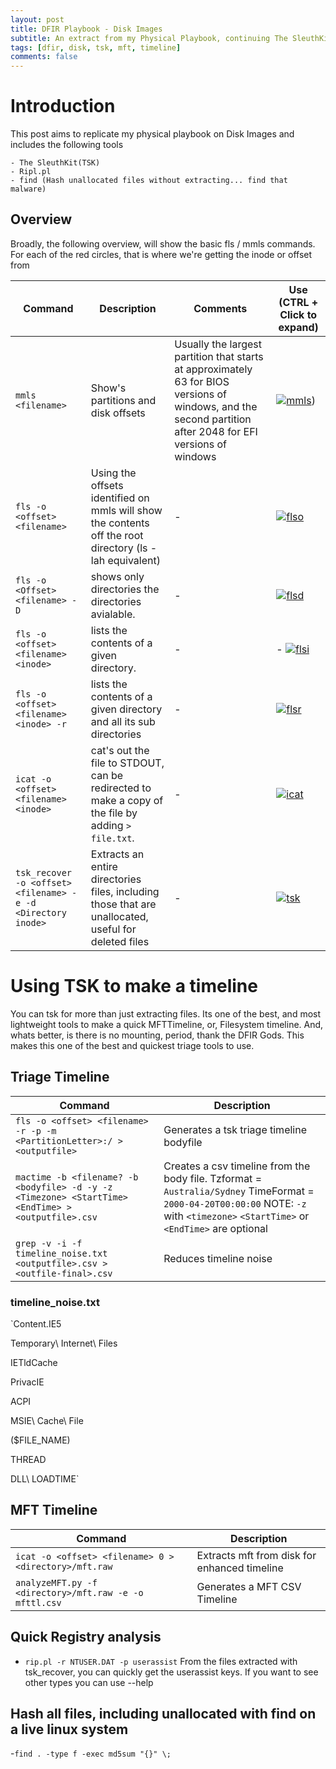 ```yaml
---
layout: post
title: DFIR Playbook - Disk Images
subtitle: An extract from my Physical Playbook, continuing The SleuthKit (TSK), Timelines etc
tags: [dfir, disk, tsk, mft, timeline]
comments: false
---
```


# Introduction
This post aims to replicate my physical playbook on Disk Images and includes the following tools

    - The SleuthKit(TSK)
    - Ripl.pl
    - find (Hash unallocated files without extracting... find that malware)

## Overview

Broadly, the following overview, will show the basic fls / mmls commands. For each of the red circles, that is where we're getting the inode or offset from

Command | Description | Comments | Use (CTRL + Click to expand)
-------|--------|-------|--------
`mmls <filename>`| Show's partitions and disk offsets | Usually the largest partition that starts at approximately 63 for BIOS versions of windows, and the second partition after 2048 for EFI versions of windows | [![mmls](https://angry-bender.github.io/img/dsk/mmls.png)](https://angry-bender.github.io/img/dsk/mmls.png))
`fls -o <offset> <filename>`| Using the offsets identified on mmls will show the contents off the root directory (ls -lah equivalent)| - | [![flso](https://angry-bender.github.io/img/dsk/flso.png)]([![flsd](https://angry-bender.github.io/img/dsk/flso.png)])
`fls -o <Offset> <filename> -D`| shows only directories the directories avialable. | - | [![flsd](https://angry-bender.github.io/img/dsk/flsd.png)](https://angry-bender.github.io/img/dsk/flsd.png)
`fls -o <offset> <filename> <inode>`| lists the contents of a given directory. | - | - [![flsi](https://angry-bender.github.io/img/dsk/flsi.png)](https://angry-bender.github.io/img/dsk/flsi.png)
`fls -o <offset> <filename> <inode> -r` | lists the contents of a given directory and all its sub directories | - | [![flsr](https://angry-bender.github.io/img/dsk/flsr.png)](https://angry-bender.github.io/img/dsk/flsr.png)
`icat -o <offset> <filename> <inode>` | cat's out the file to STDOUT, can be redirected to make a copy of the file by adding `> file.txt`. | - | [![icat](https://angry-bender.github.io/img/dsk/icat.png)](https://angry-bender.github.io/img/dsk/icat.png)
`tsk_recover -o <offset> <filename> -e -d <Directory inode>` | Extracts an entire directories files, including those that are unallocated, useful for deleted files | - | [![tsk](https://angry-bender.github.io/img/dsk/tsk.png)](https://angry-bender.github.io/img/dsk/tsk.png)

# Using TSK to make a timeline

You can tsk for more than just extracting files. Its one of the best, and most lightweight tools to make a quick MFTTimeline, or, Filesystem timeline. And, whats better, is there is no mounting, period, thank the DFIR Gods. This makes this one of the best and quickest triage tools to use.

## Triage Timeline

Command | Description
-------|--------
`fls -o <offset> <filename> -r -p -m <PartitionLetter>:/ > <outputfile>`| Generates a tsk triage timeline bodyfile
`mactime -b <filename? -b <bodyfile> -d -y -z <Timezone> <StartTime> <EndTime> > <outputfile>.csv`| Creates a csv timeline from the body file. Tzformat = `Australia/Sydney` TimeFormat = `2000-04-20T00:00:00` NOTE: `-z` with `<timezone>` `<StartTime>` or `<EndTime>` are optional
`grep -v -i -f timeline_noise.txt <outputfile>.csv > <outfile-final>.csv` | Reduces timeline noise

### timeline_noise.txt

`Content.IE5

Temporary\ Internet\ Files

IETldCache

PrivacIE

ACPI

MSIE\ Cache\ File

\(\$FILE\_NAME\)

THREAD

DLL\ LOADTIME`

## MFT Timeline

Command | Description
-------|--------
`icat -o <offset> <filename> 0 > <directory>/mft.raw`| Extracts mft from disk for enhanced timeline
`analyzeMFT.py -f <directory>/mft.raw -e -o mfttl.csv`| Generates a MFT CSV Timeline

## Quick Registry analysis

- `rip.pl -r NTUSER.DAT -p userassist` From the files extracted with tsk_recover, you can quickly get the userassist keys. If you want to see other types you can use --help

## Hash all files, including unallocated with find on a live linux system

-`find . -type f -exec md5sum "{}" \; `
